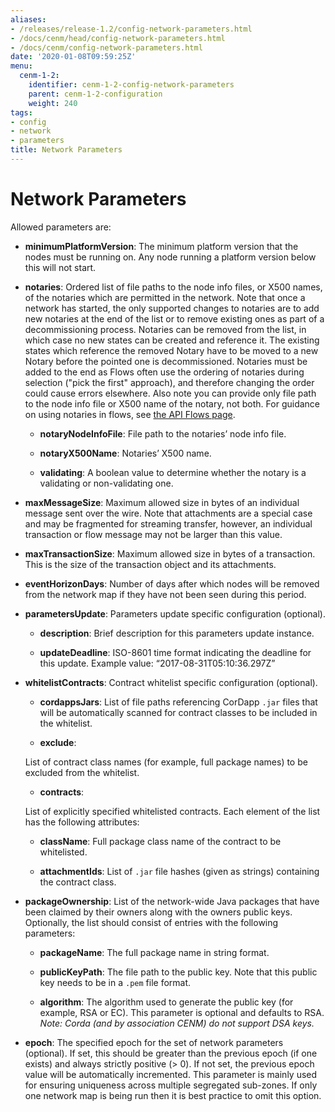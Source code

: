 ```yaml
---
aliases:
- /releases/release-1.2/config-network-parameters.html
- /docs/cenm/head/config-network-parameters.html
- /docs/cenm/config-network-parameters.html
date: '2020-01-08T09:59:25Z'
menu:
  cenm-1-2:
    identifier: cenm-1-2-config-network-parameters
    parent: cenm-1-2-configuration
    weight: 240
tags:
- config
- network
- parameters
title: Network Parameters
---
```



# Network Parameters

Allowed parameters are:


* **minimumPlatformVersion**:
The minimum platform version that the nodes must be running on. Any node running a platform version below this will
not start.


* **notaries**:
Ordered list of file paths to the node info files, or X500 names, of the notaries which are permitted in the
network. Note that once a network has started, the only supported changes to notaries
are to add new notaries at the end of the list or to remove existing ones as part of a decommissioning process.  Notaries can
be removed from the list, in which case no new states can be created and reference it. The existing states which reference
the removed Notary have to be moved to a new Notary before the pointed one is decommissioned. Notaries must be added
to the end as Flows often use the ordering of notaries during selection ("pick the first" approach),
and therefore changing the order could cause errors elsewhere.
Also note you can provide only file path to the node info file or X500 name of the notary, not both.
For guidance on using notaries in flows, see [the API Flows page](../../../../../en/platform/corda/4.4/open-source/api-flows.html#notaries).

  * **notaryNodeInfoFile**:
  File path to the notaries’ node info file.

  * **notaryX500Name**:
  Notaries’ X500 name.

  * **validating**:
  A boolean value to determine whether the notary is a validating or non-validating one.


* **maxMessageSize**:
Maximum allowed size in bytes of an individual message sent over the wire. Note that attachments are
a special case and may be fragmented for streaming transfer, however, an individual transaction or flow message
may not be larger than this value.


* **maxTransactionSize**:
Maximum allowed size in bytes of a transaction. This is the size of the transaction object and its attachments.


* **eventHorizonDays**:
Number of days after which nodes will be removed from the network map if they have not been seen during this period.


* **parametersUpdate**:
Parameters update specific configuration (optional).

  * **description**:
  Brief description for this parameters update instance.

  * **updateDeadline**:
  ISO-8601 time format indicating the deadline for this update. Example value: “2017-08-31T05:10:36.297Z”


* **whitelistContracts**:
Contract whitelist specific configuration (optional).

  * **cordappsJars**:
  List of file paths referencing CorDapp `.jar` files that will be automatically scanned for contract classes to be included in the whitelist.

  * **exclude**:

  List of contract class names (for example, full package names) to be excluded from the whitelist.

  * **contracts**:

  List of explicitly specified whitelisted contracts. Each element of the list has the following attributes:

    * **className**:
    Full package class name of the contract to be whitelisted.

    * **attachmentIds**:
    List of `.jar` file hashes (given as strings) containing the contract class.


* **packageOwnership**:
List of the network-wide Java packages that have been claimed by their owners along with the owners
public keys. Optionally, the list should consist of entries with the following parameters:

  * **packageName**:
  The full package name in string format.

  * **publicKeyPath**:
  The file path to the public key. Note that this public key needs to be in a `.pem` file format.

  * **algorithm**:
  The algorithm used to generate the public key (for example, RSA or EC). This parameter is optional and defaults to RSA.
  *Note: Corda (and by association CENM) do not support DSA keys.*

* **epoch**:
The specified epoch for the set of network parameters (optional). If set, this should be greater than the
previous epoch (if one exists) and always strictly positive (> 0). If not set, the previous epoch value will be
automatically incremented. This parameter is mainly used for ensuring uniqueness across multiple segregated
sub-zones. If only one network map is being run then it is best practice to omit this option.
